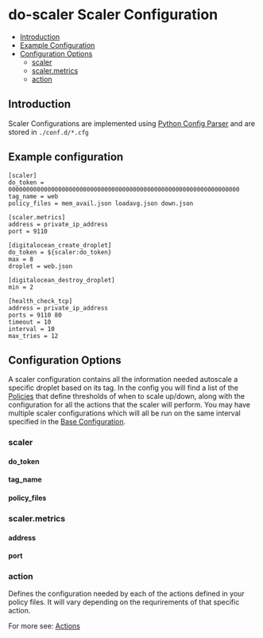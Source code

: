 # do-scaler Scaler Configuration

* [Introduction](#introduction)
* [Example Configuration](#example-configuration)
* [Configuration Options](#configuration-options)
  * [scaler](#scaler)
  * [scaler.metrics](#scaler.metrics)
  * [action](#action)

## Introduction

Scaler Configurations are implemented using [Python Config Parser](https://docs.python.org/3/library/configparser.html) and are stored in `./conf.d/*.cfg`

## Example configuration

```
[scaler]
do_token = 00000000000000000000000000000000000000000000000000000000000000000
tag_name = web
policy_files = mem_avail.json loadavg.json down.json

[scaler.metrics]
address = private_ip_address
port = 9110

[digitalocean_create_droplet]
do_token = ${scaler:do_token}
max = 8
droplet = web.json

[digitalocean_destroy_droplet]
min = 2

[health_check_tcp]
address = private_ip_address
ports = 9110 80
timeout = 10
interval = 10
max_tries = 12
```

## Configuration Options

A scaler configuration contains all the information needed autoscale a specific droplet based on its tag.  In the config you will find a list of the [Policies](./policies) that define thresholds of when to scale up/down, along with the configuration for all the actions that the scaler will perform.  You may have multiple scaler configurations which will all be run on the same interval specified in the [Base Configuration](../README.md#base-configuration).

### scaler ###

#### do_token ####

#### tag_name ####

#### policy_files ####

### scaler.metrics ###

#### address ####

#### port ####

### action ###

Defines the configuration needed by each of the actions defined in your policy files.  It will vary depending on the requrirements of that specific action.

For more see: [Actions](./actions)
